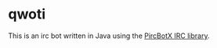 # qwoti

This is an irc bot written in Java using the [PircBotX IRC library](https://github.com/TheLQ/pircbotx).